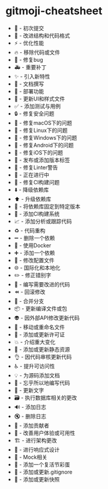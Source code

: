 # gitmoji-cheatsheet

* :tada: - 初次提交
* :art: - 改进结构和代码格式
* :zap: - 优化性能
* :fire: - 移除代码或文件
* :bug: - 修复bug
* :ambulance: - 重要补丁
* :sparkles: - 引入新特性
* :memo: - 文档撰写
* :rocket: - 部署功能
* :lipstick: - 更新UI和样式文件
* :white_check_mark: - 添加测试与用例
* :lock: - 修复安全问题
* :apple: - 修复macOS下的问题
* :penguin: - 修复Linux下的问题
* :checkered_flag: - 修复Windows下的问题
* :robot: - 修复Android下的问题
* :green_apple: - 修复iOS下的问题
* :bookmark: - 发布或添加版本标签
* :rotating_light: - 修复Linter警告
* :construction: - 正在进行中
* :green_heart: - 修复CI构建问题
* :arrow_down: - 降级依赖库
* :arrow_up: - 升级依赖库
* :pushpin: - 将依赖库固定到特定版本
* :construction_worker: - 添加CI构建系统
* :chart_with_upwards_trend: - 添加分析或跟踪代码
* :recycle: - 代码重构
* :heavy_minus_sign: - 删除一个依赖
* :whale: - 使用Docker
* :heavy_plus_sign: - 添加一个依赖
* :wrench: - 修改配置文件
* :globe_with_meridians: - 国际化和本地化
* :pencil2: - 修正错别字
* :hankey: - 编写需要改进的代码
* :rewind: - 回滚修改
* :twisted_rightwards_arrows: - 合并分支
* :package: - 更新编译文件或包
* :alien: - 因外部API修改更新代码
* :truck: - 移动或重命名文件
* :page_facing_up: - 添加或更新许可证
* :boom: - 介绍重大变化
* :bento: - 添加或更新静态资源
* :ok_hand: - 因代码审核更新代码
* :wheelchair: - 提升可访问性
* :bulb: - 为源码添加文档
* :beers: - 忘乎所以地编写代码
* :speech_balloon: - 更新文字
* :card_file_box: - 执行数据库相关的更改
* :loud_sound: - 添加日志
* :mute: - 删除日志
* :busts_in_silhouette: - 添加贡献者
* :children_crossing: - 改善用户体验或可用性
* :building_construction: - 进行架构更改
* :iphone: - 进行响应式设计
* :clown_face: - Mock相关
* :egg: - 添加一个复活节彩蛋
* :see_no_evil: - 添加或更新.gitignore
* :camera_flash: - 添加或更新快照
